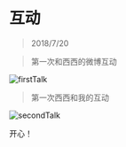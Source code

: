 # 互动

> 2018/7/20

> 第一次和西西的微博互动

![firstTalk](./static/img/firstTalk.png)

> 第一次西西和我的互动

![secondTalk](./static/img/secondTalk.png)

开心！